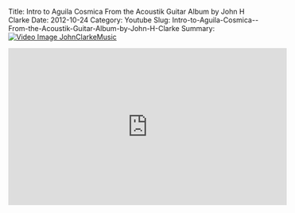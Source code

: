 Title: Intro to Aguila Cosmica  From the Acoustik Guitar Album by John H Clarke
Date: 2012-10-24
Category: Youtube
Slug: Intro-to-Aguila-Cosmica--From-the-Acoustik-Guitar-Album-by-John-H-Clarke
Summary: <a href="/Intro-to-Aguila-Cosmica--From-the-Acoustik-Guitar-Album-by-John-H-Clarke.html"><img src="https://i.ytimg.com/vi/EmzIcF42TJk/hqdefault.jpg" alt="Video Image JohnClarkeMusic"></a>

<iframe width="560" height="315" src="https://www.youtube.com/embed/EmzIcF42TJk" title="YouTube video player" frameborder="0" allow="accelerometer; autoplay; clipboard-write; encrypted-media; gyroscope; picture-in-picture" allowfullscreen></iframe>

